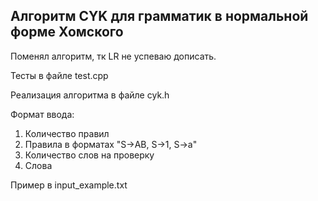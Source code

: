 ## Алгоритм CYK для грамматик в нормальной форме Хомского

Поменял алгоритм, тк LR не успеваю дописать.

Тесты в файле test.cpp

Реализация алгоритма в файле cyk.h

Формат ввода:

1) Количество правил
2) Правила в форматах "S->AB, S->1, S->a"
3) Количество слов на проверку
4) Слова

Пример в input_example.txt

